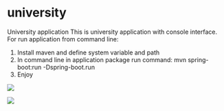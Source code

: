 # university
University application
This is university application with console interface. For run application from command line:

1. Install maven and define system variable and path
2. In command line in application package run command:
   mvn spring-boot:run -Dspring-boot.run
3. Enjoy

![](../../../Users/EUROUSER045/Desktop/1.png)

![](../../../Users/EUROUSER045/Desktop/2.png)
